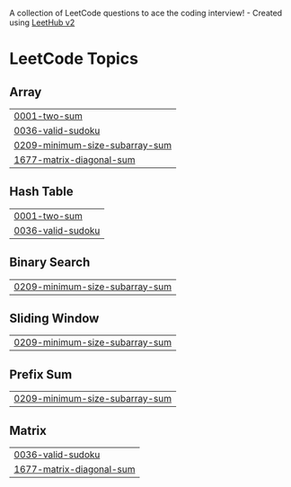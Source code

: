 A collection of LeetCode questions to ace the coding interview! - Created using [LeetHub v2](https://github.com/arunbhardwaj/LeetHub-2.0)
<!---LeetCode Topics Start-->
# LeetCode Topics
## Array
|  |
| ------- |
| [0001-two-sum](https://github.com/vansh-machhi/leetcode/tree/master/0001-two-sum) |
| [0036-valid-sudoku](https://github.com/vansh-machhi/leetcode/tree/master/0036-valid-sudoku) |
| [0209-minimum-size-subarray-sum](https://github.com/vansh-machhi/leetcode/tree/master/0209-minimum-size-subarray-sum) |
| [1677-matrix-diagonal-sum](https://github.com/vansh-machhi/leetcode/tree/master/1677-matrix-diagonal-sum) |
## Hash Table
|  |
| ------- |
| [0001-two-sum](https://github.com/vansh-machhi/leetcode/tree/master/0001-two-sum) |
| [0036-valid-sudoku](https://github.com/vansh-machhi/leetcode/tree/master/0036-valid-sudoku) |
## Binary Search
|  |
| ------- |
| [0209-minimum-size-subarray-sum](https://github.com/vansh-machhi/leetcode/tree/master/0209-minimum-size-subarray-sum) |
## Sliding Window
|  |
| ------- |
| [0209-minimum-size-subarray-sum](https://github.com/vansh-machhi/leetcode/tree/master/0209-minimum-size-subarray-sum) |
## Prefix Sum
|  |
| ------- |
| [0209-minimum-size-subarray-sum](https://github.com/vansh-machhi/leetcode/tree/master/0209-minimum-size-subarray-sum) |
## Matrix
|  |
| ------- |
| [0036-valid-sudoku](https://github.com/vansh-machhi/leetcode/tree/master/0036-valid-sudoku) |
| [1677-matrix-diagonal-sum](https://github.com/vansh-machhi/leetcode/tree/master/1677-matrix-diagonal-sum) |
<!---LeetCode Topics End-->